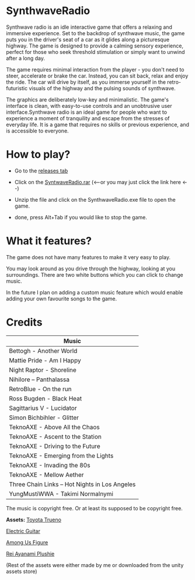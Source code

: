 # SynthwaveRadio

Synthwave radio is an idle interactive game that offers a relaxing and immersive experience. Set to the backdrop of synthwave music, the game puts you in the driver's seat of a car as it glides along a picturesque highway. The game is designed to provide a calming sensory experience, perfect for those who seek threshold stimulation or simply want to unwind after a long day.

The game requires minimal interaction from the player - you don't need to steer, accelerate or brake the car. Instead, you can sit back, relax and enjoy the ride. The car will drive by itself, as you immerse yourself in the retro-futuristic visuals of the highway and the pulsing sounds of synthwave.

The graphics are deliberately low-key and minimalistic. The game's interface is clean, with easy-to-use controls and an unobtrusive user interface.Synthwave radio is an ideal game for people who want to experience a moment of tranquility and escape from the stresses of everyday life. It is a game that requires no skills or previous experience, and is accessible to everyone.

# How to play? 

 - Go to the [releases tab](https://github.com/machonaleks2/SynthwaveRadio/releases/tag/Game)

 - Click on the [SyntwaveRadio.rar](https://github.com/machonaleks2/SynthwaveRadio/releases/download/Game/SyntwaveRadio.rar) (<--or you may just click the link here <--)
 - Unzip the file and click on the SynthwaveRadio.exe file to open the game.

 - done, press Alt+Tab if you would like to stop the game.

# What it features?

The game does not have many features to make it very easy to play. 

You may look around as you drive through the highway, looking at you surroundings. There are two white buttons which you can click to change music. 

In the future I plan on adding a custom music feature which would enable adding your own favourite songs to the game.

# Credits
|Music  |
|--|
|Bettogh - Another World | 
|Mattie Pride - Am I Happy|
|Night Raptor - Shoreline|
|Nihilore – Panthalassa|
|RetroBlue - On the run|
|Ross Bugden - Black Heat|
|Sagittarius V - Lucidator|
|Simon Bichbihler - Glitter|
|TeknoAXE - Above All the Chaos|
|TeknoAXE - Ascent to the Station|
|TeknoAXE - Driving to the Future|
|TeknoAXE - Emerging from the Lights|
|TeknoAXE - Invading the 80s|
|TeknoAXE - Mellow Aether|
|Three Chain Links – Hot Nights in Los Angeles|
|YungMustiWWA - Takimi Normalnymi|

The music is copyright free. Or at least its supposed to be copyright free.

**Assets:**
[Toyota Trueno](https://sketchfab.com/3d-models/toyota-ae86-sprinter-trueno-zenki-a5737bf3cc9b4179a6e5ebe173ff70d9)

[Electric Guitar](https://sketchfab.com/3d-models/electric-guitar-explorer-a7ffc570d3fe41c89b9dde195ab0faea)

[Among Us Figure](https://sketchfab.com/3d-models/among-us-jotaro-da5940db7bec41cb9e7d4633f8283bf5)

[Rei Ayanami Plushie](https://sketchfab.com/3d-models/rei-ayanami-plushie-0bda564e1d804c2f84950cec57db15d3)

(Rest of the assets were either made by me or downloaded from the unity assets store)
